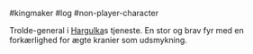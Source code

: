 #kingmaker #log #non-player-character

Trolde-general i [Hargulka](Hargulka.md)s tjeneste. En stor og brav fyr med en forkærlighed for ægte kranier som udsmykning.
